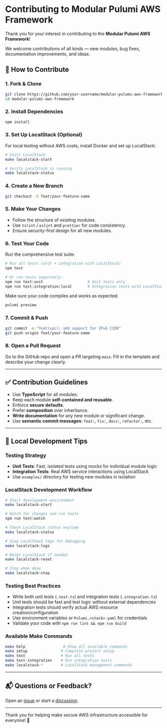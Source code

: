 # Contributing to Modular Pulumi AWS Framework

Thank you for your interest in contributing to the **Modular Pulumi AWS Framework**!

We welcome contributions of all kinds — new modules, bug fixes, documentation improvements, and ideas.

## 🧭 How to Contribute

### 1. Fork & Clone

```bash
git clone https://github.com/your-username/modular-pulumi-aws-framework.git
cd modular-pulumi-aws-framework
```

### 2. Install Dependencies

```bash
npm install
```

### 3. Set Up LocalStack (Optional)

For local testing without AWS costs, install Docker and set up LocalStack:

```bash
# Start LocalStack
make localstack-start

# Verify LocalStack is running
make localstack-status
```

### 4. Create a New Branch

```bash
git checkout -b feat/your-feature-name
```

### 5. Make Your Changes

- Follow the structure of existing modules.
- Use `tslint` / `eslint` and `prettier` for code consistency.
- Ensure security-first design for all new modules.

### 6. Test Your Code

Run the comprehensive test suite:

```bash
# Run all tests (unit + integration with LocalStack)
npm test

# Or run tests separately:
npm run test:unit                    # Unit tests only
npm run test:integration:local       # Integration tests with LocalStack
```

Make sure your code compiles and works as expected:

```bash
pulumi preview
```

### 7. Commit & Push

```bash
git commit -m "feat(vpc): add support for IPv6 CIDR"
git push origin feat/your-feature-name
```

### 8. Open a Pull Request

Go to the GitHub repo and open a PR targeting `main`. Fill in the template and describe your change clearly.

---

## ✅ Contribution Guidelines

- Use **TypeScript** for all modules.
- Keep each module **self-contained and reusable**.
- Enforce **secure defaults**.
- Prefer **composition** over inheritance.
- **Write documentation** for any new module or significant change.
- Use **semantic commit messages**: `feat:`, `fix:`, `docs:`, `refactor:`, etc.

---

## 🧪 Local Development Tips

### Testing Strategy

- **Unit Tests**: Fast, isolated tests using mocks for individual module logic
- **Integration Tests**: Real AWS service interactions using LocalStack
- Use `examples/` directory for testing new modules in isolation

### LocalStack Development Workflow

```bash
# Start development environment
make localstack-start

# Watch for changes and run tests
npm run test:watch

# Check LocalStack status anytime
make localstack-status

# View LocalStack logs for debugging
make localstack-logs

# Reset LocalStack if needed
make localstack-reset

# Stop when done
make localstack-stop
```

### Testing Best Practices

- Write both unit tests (`.test.ts`) and integration tests (`.integration.ts`)
- Unit tests should be fast and test logic without external dependencies
- Integration tests should verify actual AWS resource creation/configuration
- Use environment variables or `Pulumi.<stack>.yaml` for credentials
- Validate your code with `npm run lint && npm run build`

### Available Make Commands

```bash
make help                 # Show all available commands
make setup               # Complete project setup
make test                # Run all tests
make test-integration    # Run integration tests
make localstack-*        # LocalStack management commands
```

---

## 📬 Questions or Feedback?

Open an [issue](https://github.com/YOUR_ORG/modular-pulumi-aws-framework/issues) or start a [discussion](https://github.com/YOUR_ORG/modular-pulumi-aws-framework/discussions).

---

Thank you for helping make secure AWS infrastructure accessible for everyone! 🙏
